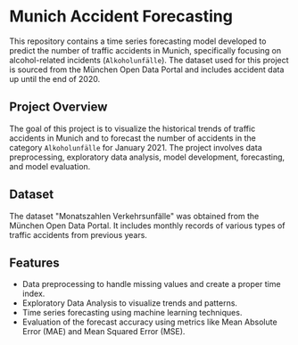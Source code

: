 # Munich Accident Forecasting

This repository contains a time series forecasting model developed to predict the number of traffic accidents in Munich, specifically focusing on alcohol-related incidents (`Alkoholunfälle`). The dataset used for this project is sourced from the München Open Data Portal and includes accident data up until the end of 2020.

## Project Overview
The goal of this project is to visualize the historical trends of traffic accidents in Munich and to forecast the number of accidents in the category `Alkoholunfälle` for January 2021. The project involves data preprocessing, exploratory data analysis, model development, forecasting, and model evaluation.

## Dataset
The dataset "Monatszahlen Verkehrsunfälle" was obtained from the München Open Data Portal. It includes monthly records of various types of traffic accidents from previous years.

## Features
- Data preprocessing to handle missing values and create a proper time index.
- Exploratory Data Analysis to visualize trends and patterns.
- Time series forecasting using machine learning techniques.
- Evaluation of the forecast accuracy using metrics like Mean Absolute Error (MAE) and Mean Squared Error (MSE).
